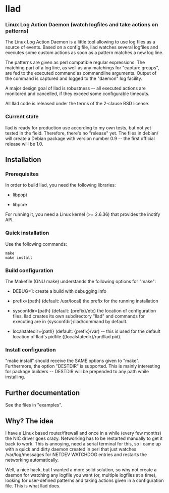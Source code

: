 # llad

### Linux Log Action Daemon (watch logfiles and take actions on patterns)

The Linux Log Action Daemon is a little tool allowing to use log files as a
source of events. Based on a config file, llad watches several logfiles and
executes some custom actions as soon as a pattern matches a new log line.

The patterns are given as perl compatible regular expressions. The matching
part of a log line, as well as any matchings for "capture groups", are fed to
the executed command as commandline arguments. Output of the command is
captured and logged to the "daemon" log facility.

A major design goal of llad is robustness -- all executed actions are monitored
and cancelled, if they exceed some configurable timeouts.

All llad code is released under the terms of the 2-clause BSD license.

### Current state

llad is ready for production use according to my own tests, but not yet tested
in the field. Therefore, there's no "release" yet. The files in debian/ will
create a Debian package with version number 0.9 -- the first official release
will be 1.0.

## Installation

### Prerequisites

In order to build llad, you need the following libraries:

- libpopt

- libpcre

For running it, you need a Linux kernel (>= 2.6.36) that provides the inotify
API.

### Quick installation

Use the following commands:

	make
	make install

### Build configuration

The Makefile (GNU make) understands the following options for "make":

- DEBUG=1: create a build with debugging info

- prefix={path} (default: /usr/local) the prefix for the running installation

- sysconfdir={path} (default: {prefix}/etc) the location of configuration
  files. llad creates its own subdirectory "llad" and commands for executing
  are in {sysconfdir}/llad/command by default.

- localstatedir={path} (default: {prefix}/var) -- this is used for the default
  location of llad's pidfile ({localstatedir}/run/llad.pid).

### Install configuration

"make install" should receive the SAME options given to "make". Furthermore,
the option "DESTDIR" is supported. This is mainly interesting for package
builders -- DESTDIR will be prepended to any path while installing.

## Further documentation

See the files in "examples".

## Why? The idea

I have a Linux based router/firewall and once in a while (every few months)
the NIC driver goes crazy. Networking has to be restarted manually to get it
back to work. This is annoying, need a serial terminal for this, so I came up
with a quick and dirty daemon created in perl that just watches
/var/log/messages for NETDEV WATCHDOG entries and restarts the networking
automatically.

Well, a nice hack, but I wanted a more solid solution, so why not create a
daemon for watching any logfile you want (or, multiple logfiles at a time),
looking for user-defined patterns and taking actions given in a configuration
file. This is what llad does.

